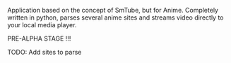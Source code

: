 Application based on the concept of SmTube, but for Anime. Completely written
in python, parses several anime sites and streams video directly to your local
media player.

PRE-ALPHA STAGE !!! 

TODO:
    Add sites to parse
    
